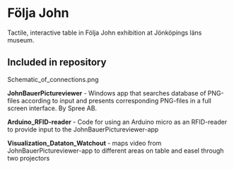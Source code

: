 # Följa John
Tactile, interactive table in Följa John exhibition at Jönköpings läns museum.

## Included in repository
Schematic_of_connections.png

**JohnBauerPictureviewer** - Windows app that searches database of PNG-files according to input and presents corresponding PNG-files in a full screen interface. By Spree AB.

**Arduino_RFID-reader** - Code for using an Arduino micro as an RFID-reader to provide input to the JohnBauerPictureviewer-app

**Visualization_Dataton_Watchout** - maps video from JohnBauerPictureviewer-app to different areas on table and easel through two projectors 
